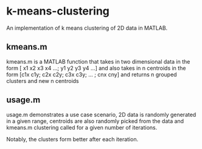 # k-means-clustering
An implementation of k means clustering of 2D data in MATLAB.
## kmeans.m
kmeans.m is a MATLAB function that takes in two dimensional data in the form [ x1 x2 x3 x4 ...; y1 y2 y3 y4 ...]
and also takes in n centroids in the form
  [c1x c1y; c2x c2y; c3x c3y; ... ; cnx cny]
and returns n grouped clusters and new n centroids

## usage.m
usage.m demonstrates a use case scenario, 2D data is randomly generated in a given range, centroids are also randomly picked from the data and kmeans.m clustering called for a given number of iterations.

Notably, the clusters form better after each iteration.
